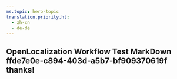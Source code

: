```yaml
---
ms.topic: hero-topic
translation.priority.ht: 
  - zh-cn
  - de-de
---
```

## OpenLocalization Workflow Test MarkDown ffde7e0e-c894-403d-a5b7-bf909370619f thanks!

